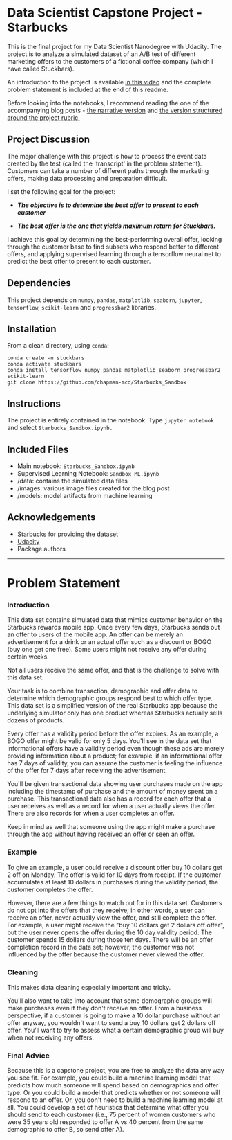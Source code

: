 # Data Scientist Capstone Project - Starbucks

This is the final project for my Data Scientist Nanodegree with Udacity.  The project is to analyze a simulated dataset of an A/B test of different marketing offers to the customers of a fictional coffee company (which I have called Stuckbars).

An introduction to the project is available [in this video](https://www.youtube.com/watch?v=bq-H7M5BU3U) and the complete problem statement is included at the end of this readme.

Before looking into the notebooks, I recommend reading the one of the accompanying blog posts - [the narrative version](https://chapman-mcdaniel.medium.com/playing-in-starbucks-sandbox-b8937293fa78) and [the version structured around the project rubric.](https://chapman-mcdaniel.medium.com/nanodegree-capstone-project-starbucks-acb4cb65efed)

## Project Discussion

The major challenge with this project is how to process the event data created by the test (called the 'transcript' in the problem statement).  Customers can take a number of different paths through the marketing offers, making data processing and preparation difficult.

I set the following goal for the project:

- _**The objective is to determine the best offer to present to each customer**_

- _**The best offer is the one that yields maximum return for Stuckbars.**_

I achieve this goal by determining the best-performing overall offer, looking through the customer base to find subsets who respond better to different offers, and applying supervised learning through a tensorflow neural net to predict the best offer to present to each customer.

## Dependencies

This project depends on `numpy`, `pandas`, `matplotlib`, `seaborn`, `jupyter`, `tensorflow`, `scikit-learn` and `progressbar2` libraries.

## Installation

From a clean directory, using `conda`:

```
conda create -n stuckbars
conda activate stuckbars
conda install tensorflow numpy pandas matplotlib seaborn progressbar2 scikit-learn
git clone https://github.com/chapman-mcd/Starbucks_Sandbox
```

## Instructions

The project is entirely contained in the notebook.  Type `jupyter notebook` and select `Starbucks_Sandbox.ipynb.`

## Included Files

- Main notebook: `Starbucks_Sandbox.ipynb`
- Supervised Learning Notebook: `Sandbox_ML.ipynb`
- /data: contains the simulated data files
- /images: various image files created for the blog post
- /models: model artifacts from machine learning

## Acknowledgements

- [Starbucks](www.starbucks.com) for providing the dataset
- [Udacity](www.udacity.com)
- Package authors

------------------------------

# Problem Statement

### Introduction

This data set contains simulated data that mimics customer behavior on the Starbucks rewards mobile app. Once every few days, Starbucks sends out an offer to users of the mobile app. An offer can be merely an advertisement for a drink or an actual offer such as a discount or BOGO (buy one get one free). Some users might not receive any offer during certain weeks.

Not all users receive the same offer, and that is the challenge to solve with this data set.

Your task is to combine transaction, demographic and offer data to determine which demographic groups respond best to which offer type. This data set is a simplified version of the real Starbucks app because the underlying simulator only has one product whereas Starbucks actually sells dozens of products.

Every offer has a validity period before the offer expires. As an example, a BOGO offer might be valid for only 5 days. You'll see in the data set that informational offers have a validity period even though these ads are merely providing information about a product; for example, if an informational offer has 7 days of validity, you can assume the customer is feeling the influence of the offer for 7 days after receiving the advertisement.

You'll be given transactional data showing user purchases made on the app including the timestamp of purchase and the amount of money spent on a purchase. This transactional data also has a record for each offer that a user receives as well as a record for when a user actually views the offer. There are also records for when a user completes an offer.

Keep in mind as well that someone using the app might make a purchase through the app without having received an offer or seen an offer.

### Example

To give an example, a user could receive a discount offer buy 10 dollars get 2 off on Monday. The offer is valid for 10 days from receipt. If the customer accumulates at least 10 dollars in purchases during the validity period, the customer completes the offer.

However, there are a few things to watch out for in this data set. Customers do not opt into the offers that they receive; in other words, a user can receive an offer, never actually view the offer, and still complete the offer. For example, a user might receive the "buy 10 dollars get 2 dollars off offer", but the user never opens the offer during the 10 day validity period. The customer spends 15 dollars during those ten days. There will be an offer completion record in the data set; however, the customer was not influenced by the offer because the customer never viewed the offer.

### Cleaning

This makes data cleaning especially important and tricky.

You'll also want to take into account that some demographic groups will make purchases even if they don't receive an offer. From a business perspective, if a customer is going to make a 10 dollar purchase without an offer anyway, you wouldn't want to send a buy 10 dollars get 2 dollars off offer. You'll want to try to assess what a certain demographic group will buy when not receiving any offers.

### Final Advice

Because this is a capstone project, you are free to analyze the data any way you see fit. For example, you could build a machine learning model that predicts how much someone will spend based on demographics and offer type. Or you could build a model that predicts whether or not someone will respond to an offer. Or, you don't need to build a machine learning model at all. You could develop a set of heuristics that determine what offer you should send to each customer (i.e., 75 percent of women customers who were 35 years old responded to offer A vs 40 percent from the same demographic to offer B, so send offer A).
